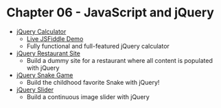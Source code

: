 # Chapter 06 - JavaScript and jQuery

- [jQuery Calculator](https://github.com/craftykate/odin-project/tree/master/Chapter_06-JavaScript_and_jQuery/calculator)
  - [Live JSFiddle Demo](http://jsfiddle.net/craftykate/k9ewcpvr/embedded/result/)
  - Fully functional and full-featured jQuery calculator
- [jQuery Restaurant Site](https://github.com/craftykate/odin-project/tree/master/Chapter_06-JavaScript_and_jQuery/restaurant)
  - Build a dummy site for a restaurant where all content is populated with jQuery
- [jQuery Snake Game](https://github.com/craftykate/odin-project/tree/master/Chapter_06-JavaScript_and_jQuery/snake)
  - Build the childhood favorite Snake with jQuery!
- [jQuery Slider](https://github.com/craftykate/odin-project/tree/master/Chapter_06-JavaScript_and_jQuery/slider)
  - Build a continuous image slider with jQuery



